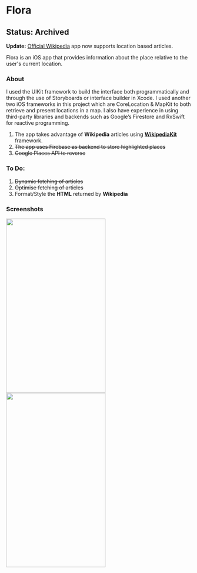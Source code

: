 # Flora

## Status: Archived

**Update:** [Official Wikipedia](https://github.com/wikimedia/wikipedia-ios) app now supports location based articles.

Flora is an iOS app that provides information about the place relative to the user's current location.

### About

I used the UIKit framework to build the interface both programmatically and through the use of Storyboards or interface builder in Xcode. I used another two iOS frameworks in this project which are CoreLocation & MapKit to both retrieve and present locations in a map. I also have experience in using third-party libraries and backends such as Google’s Firestore and RxSwift for reactive programming.

1. The app takes advantage of **Wikipedia** articles using [**WikipediaKit**](https://github.com/Raureif/WikipediaKit) framework.
2. ~~The app uses Firebase as backend to store highlighted places~~
3. ~~Google Places API to reverse~~

### To Do:
1. ~~Dynamic fetching of articles~~
2. ~~Optimise fetching of articles~~
3. Format/Style the **HTML** returned by **Wikipedia**

### Screenshots
<img align="left" src="Screenshots/screenshot-01.png" width="270" height="474" />
<img align="center" src="Screenshots/screenshot-02.png" width="270" height="474" />
